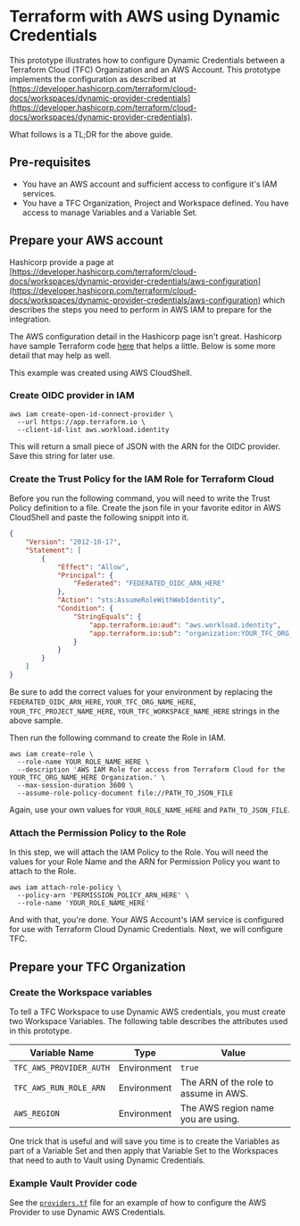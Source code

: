 # Terraform with AWS using Dynamic Credentials

This prototype illustrates how to configure Dynamic Credentials between a Terraform Cloud (TFC) Organization and an AWS Account. This prototype implements the configuration as described at [https://developer.hashicorp.com/terraform/cloud-docs/workspaces/dynamic-provider-credentials](https://developer.hashicorp.com/terraform/cloud-docs/workspaces/dynamic-provider-credentials).

What follows is a TL;DR for the above guide.

## Pre-requisites

* You have an AWS account and sufficient access to configure it's IAM services.
* You have a TFC Organization, Project and Workspace defined. You have access to manage Variables and a Variable Set.

## Prepare your AWS account

Hashicorp provide a page at [https://developer.hashicorp.com/terraform/cloud-docs/workspaces/dynamic-provider-credentials/aws-configuration](https://developer.hashicorp.com/terraform/cloud-docs/workspaces/dynamic-provider-credentials/aws-configuration) which describes the steps you need to perform in AWS IAM to prepare for the integration.

The AWS configuration detail in the Hashicorp page isn't great. Hashicorp have sample Terraform code [here](https://github.com/hashicorp/terraform-dynamic-credentials-setup-examples/tree/main/aws) that helps a little. Below is some more detail that may help as well.

This example was created using AWS CloudShell.

### Create OIDC provider in IAM

```shell
aws iam create-open-id-connect-provider \
  --url https://app.terraform.io \
  --client-id-list aws.workload.identity
```

This will return a small piece of JSON with the ARN for the OIDC provider. Save this string for later use.

### Create the Trust Policy for the IAM Role for Terraform Cloud

Before you run the following command, you will need to write the Trust Policy definition to a file. Create the json file in your favorite editor in AWS CloudShell and paste the following snippit into it.

```json
{
	"Version": "2012-10-17",
	"Statement": [
		{
			"Effect": "Allow",
			"Principal": {
				"Federated": "FEDERATED_OIDC_ARN_HERE"
			},
			"Action": "sts:AssumeRoleWithWebIdentity",
			"Condition": {
				"StringEquals": {
					"app.terraform.io:aud": "aws.workload.identity",
					"app.terraform.io:sub": "organization:YOUR_TFC_ORG_NAME_HERE:project:YOUR_TFC_PROJECT_NAME_HERE:workspace:YOUR_TFC_WORKSPACE_NAME_HERE:run_phase:*"
				}
			}
		}
	]
}
```

Be sure to add the correct values for your environment by replacing the `FEDERATED_OIDC_ARN_HERE`, `YOUR_TFC_ORG_NAME_HERE`, `YOUR_TFC_PROJECT_NAME_HERE`, `YOUR_TFC_WORKSPACE_NAME_HERE` strings in the above sample.

Then run the following command to create the Role in IAM.

```shell
aws iam create-role \
  --role-name YOUR_ROLE_NAME_HERE \
  --description 'AWS IAM Role for access from Terraform Cloud for the YOUR_TFC_ORG_NAME_HERE Organization.' \
  --max-session-duration 3600 \
  --assume-role-policy-document file://PATH_TO_JSON_FILE
```

Again, use your own values for `YOUR_ROLE_NAME_HERE` and `PATH_TO_JSON_FILE`.

### Attach the Permission Policy to the Role

In this step, we will attach the IAM Policy to the Role. You will need the values for your Role Name and the ARN for Permission Policy you want to attach to the Role.

```shell
aws iam attach-role-policy \
  --policy-arn 'PERMISSION_POLICY_ARN_HERE' \
  --role-name 'YOUR_ROLE_NAME_HERE'
```

And with that, you're done. Your AWS Account's IAM service is configured for use with Terraform Cloud Dynamic Credentials. Next, we will configure TFC.

## Prepare your TFC Organization

### Create the Workspace variables

To tell a TFC Workspace to use Dynamic AWS credentials, you must create two Workspace Variables. The following table describes the attributes used in this prototype.


| Variable Name           | Type        | Value                                 |
| ------------------------| ----------- | ------------------------------------- |
| `TFC_AWS_PROVIDER_AUTH` | Environment | `true`                                |
| `TFC_AWS_RUN_ROLE_ARN`  | Environment | The ARN of the role to assume in AWS. |
| `AWS_REGION`            | Environment | The AWS region name you are using.    |


One trick that is useful and will save you time is to create the Variables as part of a Variable Set and then apply that Variable Set to the Workspaces that need to auth to Vault using Dynamic Credentials.

### Example Vault Provider code

See the [`providers.tf`](./providers.tf) file for an example of how to configure the AWS Provider to use Dynamic AWS Credentials.
